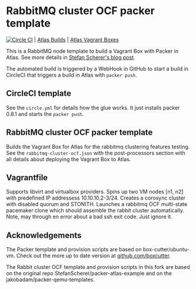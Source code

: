 # RabbitMQ cluster OCF packer template

[![Circle CI](https://circleci.com/gh/bogdando/packer-atlas-example.svg?style=svg)](https://circleci.com/gh/bogdando/packer-atlas-example)
| [Atlas Builds](https://atlas.hashicorp.com/bogdando/build-configurations/rabbitmq-cluster-ocf)
| [Atlas Vagrant Boxes](https://atlas.hashicorp.com/bogdando/boxes/rabbitmq-cluster-ocf)

This is a RabbitMQ node template to build a Vagrant Box with Packer in Atlas.
See more details in [Stefan Scherer's blog post](https://stefanscherer.github.io/automate-building-vagrant-boxes-with-atlas/).

The automated build is triggered by a WebHook in GitHub to start a build in CircleCI
that triggers a build in Atlas with `packer push`.

## CircleCI template
See the `circle.yml` for details how the glue works. It just installs packer 0.8.1
and starts the `packer push`.

## RabbitMQ cluster OCF packer template

Builds the Vagrant Box for Atlas for the rabbitmq clustering features testing.
See the `rabbitmq-cluster-ocf.json` with the post-processors section with all details about
deploying the Vagrant Box to Atlas.

## Vagrantfile

Supports libvirt and virtualbox providers.
Spins up two VM nodes [n1, n2] with predefined IP addressess 10.10.10.2-3/24.
Creates a corosync cluster with disabled quorum and STONITH.
Launches a rabbitmq OCF multi-state pacemaker clone which should assemble
the rabbit cluster automatically.
Note, may through en error about a bad ssh exit code. Just ignore it.

## Acknowledgements

The Packer template and provision scripts are based on box-cutter/ubuntu-vm.
Check out the more up to date version at [github.com/boxcutter](https://github.com/boxcutter).

The Rabbit cluster OCF template and provision scripts in this fork are based on the
original repo StefanScherer/packer-atlas-example and on the jakobadam/packer-qemu-templates.
